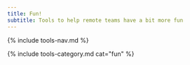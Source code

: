 ```yaml
---
title: Fun!
subtitle: Tools to help remote teams have a bit more fun
---
```


{% include tools-nav.md %}

{% include tools-category.md cat="fun" %}